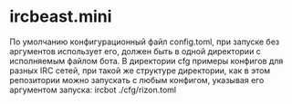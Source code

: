 # ircbeast.mini

По умолчанию конфигурационный файл config.toml, при запуске без аргументов использует его, должен быть в одной директории с исполняемым файлом бота. В директории cfg примеры конфигов для разных IRC сетей, при такой же структуре директории, как в этом репозитории можно запускать с любым конфигом, указывая его аргументом запуска: ircbot ./cfg/rizon.toml
